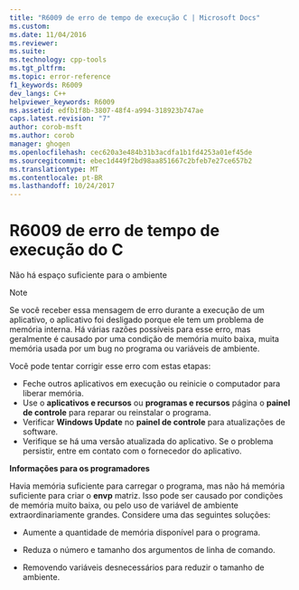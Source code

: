 ```yaml
---
title: "R6009 de erro de tempo de execução C | Microsoft Docs"
ms.custom: 
ms.date: 11/04/2016
ms.reviewer: 
ms.suite: 
ms.technology: cpp-tools
ms.tgt_pltfrm: 
ms.topic: error-reference
f1_keywords: R6009
dev_langs: C++
helpviewer_keywords: R6009
ms.assetid: edfb1f8b-3807-48f4-a994-318923b747ae
caps.latest.revision: "7"
author: corob-msft
ms.author: corob
manager: ghogen
ms.openlocfilehash: cec620a3e484b31b3acdfa1b1fd4253a01ef45de
ms.sourcegitcommit: ebec1d449f2bd98aa851667c2bfeb7e27ce657b2
ms.translationtype: MT
ms.contentlocale: pt-BR
ms.lasthandoff: 10/24/2017
---
```

# <a name="c-runtime-error-r6009"></a>R6009 de erro de tempo de execução do C
Não há espaço suficiente para o ambiente  
  
> [!NOTE]
>  Se você receber essa mensagem de erro durante a execução de um aplicativo, o aplicativo foi desligado porque ele tem um problema de memória interna. Há várias razões possíveis para esse erro, mas geralmente é causado por uma condição de memória muito baixa, muita memória usada por um bug no programa ou variáveis de ambiente.  
>   
>  Você pode tentar corrigir esse erro com estas etapas:  
>   
>  -   Feche outros aplicativos em execução ou reinicie o computador para liberar memória.  
> -   Use o **aplicativos e recursos** ou **programas e recursos** página o **painel de controle** para reparar ou reinstalar o programa.  
> -   Verificar **Windows Update** no **painel de controle** para atualizações de software.  
> -   Verifique se há uma versão atualizada do aplicativo. Se o problema persistir, entre em contato com o fornecedor do aplicativo.  
  
 **Informações para os programadores**  
  
 Havia memória suficiente para carregar o programa, mas não há memória suficiente para criar o **envp** matriz.  Isso pode ser causado por condições de memória muito baixa, ou pelo uso de variável de ambiente extraordinariamente grandes. Considere uma das seguintes soluções:  
  
-   Aumente a quantidade de memória disponível para o programa.  
  
-   Reduza o número e tamanho dos argumentos de linha de comando.  
  
-   Removendo variáveis desnecessários para reduzir o tamanho de ambiente.